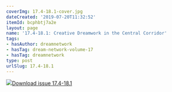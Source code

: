 ```yaml
---
coverImg: 17.4-18.1-cover.jpg
dateCreated: '2019-07-20T11:32:52'
itemId: bcphbtj7a2e
layout: page
name: '17.4-18.1: Creative Dreamwork in the Central Corridor'
tags:
- hasAuthor: dreamnetwork
- hasTag: dream-network-volume-17
- hasTag: dreamnetwork
type: post
urlSlug: 17.4-18.1
---
```

<img class="card-journal-img" src="../images/17.4-18.1-rect.jpg"/><a href="../files/pdfs/Volume_17/17.4-18.1-Dream-Network-Vol-17-No-4-&-18-No-1.pdf" download="">Download issue 17.4-18.1</a>